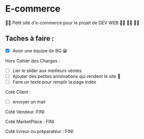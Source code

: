 # E-commerce
:man_technologist: Petit site d'e-commerce pour le projet de DEV WEB :woman_technologist: :woman_technologist: :woman_technologist:

## Taches à faire :

- [X] Avoir une équipe de BG :grin:

Hors Cahier des Charges : 

- [ ] Lier le slider aux meilleurs ventes
- [ ] Ajouter des petites annimations qui rendent le site 🤌
- [ ] Faire un texte pour remplir la page index 

Coté Client :
- [ ] envoyer un mail 

Coté Vendeur :FINI

Coté MarketPlace : FINI

Coté livreur ou préparateur : FINI

